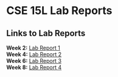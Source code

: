 # CSE 15L Lab Reports
## Links to Lab Reports

**Week 2:** [Lab Report 1](lab-report-1-week-2.html) \
**Week 4:** [Lab Report 2](lab-report-2-week-4.html) \
**Week 6:** [Lab Report 3](lab-report-3-week-6.html) \
**Week 8:** [Lab Report 4](lab-report-4-week-8.html)
